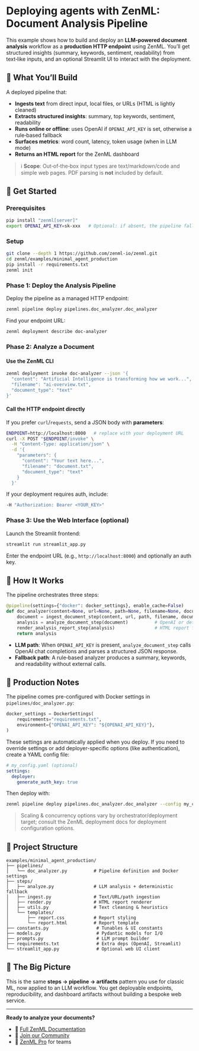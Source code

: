 # Deploying agents with ZenML: Document Analysis Pipeline

This example shows how to build and deploy an **LLM‑powered document analysis** workflow as a **production HTTP endpoint** using ZenML. You’ll get structured insights (summary, keywords, sentiment, readability) from text‑like inputs, and an optional Streamlit UI to interact with the deployment.

## 🎯 What You’ll Build

A deployed pipeline that:

- **Ingests text** from direct input, local files, or URLs (HTML is lightly cleaned)
- **Extracts structured insights**: summary, top keywords, sentiment, readability
- **Runs online or offline**: uses OpenAI if `OPENAI_API_KEY` is set, otherwise a rule‑based fallback
- **Surfaces metrics**: word count, latency, token usage (when in LLM mode)
- **Returns an HTML report** for the ZenML dashboard

> ℹ️ **Scope**: Out‑of‑the‑box input types are text/markdown/code and simple web pages. PDF parsing is **not** included by default.

## 🚀 Get Started

### Prerequisites

```bash
pip install "zenml[server]"
export OPENAI_API_KEY=sk-xxx   # Optional: if absent, the pipeline falls back to a deterministic analyzer
````

### Setup

```bash
git clone --depth 1 https://github.com/zenml-io/zenml.git
cd zenml/examples/minimal_agent_production
pip install -r requirements.txt
zenml init
```

### Phase 1: Deploy the Analysis Pipeline

Deploy the pipeline as a managed HTTP endpoint:

```bash
zenml pipeline deploy pipelines.doc_analyzer.doc_analyzer
```

Find your endpoint URL:

```bash
zenml deployment describe doc-analyzer
```

### Phase 2: Analyze a Document

#### Use the ZenML CLI

```bash
zenml deployment invoke doc-analyzer --json '{
  "content": "Artificial Intelligence is transforming how we work...",
  "filename": "ai-overview.txt",
  "document_type": "text"
}'
```

#### Call the HTTP endpoint directly

If you prefer `curl`/`requests`, send a JSON body with **parameters**:

```bash
ENDPOINT=http://localhost:8000   # replace with your deployment URL
curl -X POST "$ENDPOINT/invoke" \
  -H "Content-Type: application/json" \
  -d '{
    "parameters": {
      "content": "Your text here...",
      "filename": "document.txt",
      "document_type": "text"
    }
  }'
```

If your deployment requires auth, include:

```bash
-H "Authorization: Bearer <YOUR_KEY>"
```

### Phase 3: Use the Web Interface (optional)

Launch the Streamlit frontend:

```bash
streamlit run streamlit_app.py
```

Enter the endpoint URL (e.g., `http://localhost:8000`) and optionally an auth key.

## 🤖 How It Works

The pipeline orchestrates three steps:

```python
@pipeline(settings={"docker": docker_settings}, enable_cache=False)
def doc_analyzer(content=None, url=None, path=None, filename=None, document_type="text"):
    document = ingest_document_step(content, url, path, filename, document_type)
    analysis = analyze_document_step(document)          # OpenAI or deterministic fallback
    render_analysis_report_step(analysis)               # HTML report for the dashboard
    return analysis
```

* **LLM path**: When `OPENAI_API_KEY` is present, `analyze_document_step` calls OpenAI chat completions and parses a structured JSON response.
* **Fallback path**: A rule‑based analyzer produces a summary, keywords, and readability without external calls.

## 🔧 Production Notes

The pipeline comes pre-configured with Docker settings in `pipelines/doc_analyzer.py`:

```python
docker_settings = DockerSettings(
    requirements="requirements.txt",
    environment={"OPENAI_API_KEY": "${OPENAI_API_KEY}"},
)
```

These settings are automatically applied when you deploy. If you need to override settings or add deployer-specific options (like authentication), create a YAML config file:

```yaml
# my_config.yaml (optional)
settings:
  deployer:
    generate_auth_key: true
```

Then deploy with:

```bash
zenml pipeline deploy pipelines.doc_analyzer.doc_analyzer --config my_config.yaml
```

> Scaling & concurrency options vary by orchestrator/deployment target; consult the ZenML deployment docs for deployment configuration options.

## 📁 Project Structure

```
examples/minimal_agent_production/
├── pipelines/
│   └── doc_analyzer.py          # Pipeline definition and Docker settings
├── steps/
│   ├── analyze.py               # LLM analysis + deterministic fallback
│   ├── ingest.py                # Text/URL/path ingestion
│   ├── render.py                # HTML report renderer
│   ├── utils.py                 # Text cleaning & heuristics
│   └── templates/
│       ├── report.css           # Report styling
│       └── report.html          # Report template
├── constants.py                  # Tunables & UI constants
├── models.py                     # Pydantic models for I/O
├── prompts.py                    # LLM prompt builder
├── requirements.txt              # Extra deps (OpenAI, Streamlit)
└── streamlit_app.py              # Optional web UI client
```

## 🎯 The Big Picture

This is the same **steps → pipeline → artifacts** pattern you use for classic ML, now applied to an LLM workflow. You get deployable endpoints, reproducibility, and dashboard artifacts without building a bespoke web service.

---

**Ready to analyze your documents?**

- 📖 [Full ZenML Documentation](https://docs.zenml.io/)
- 💬 [Join our Community](https://zenml.io/slack)
- 🏢 [ZenML Pro](https://zenml.io/pro) for teams
